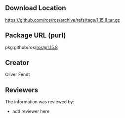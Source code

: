 ## Download Location

https://github.com/ros/ros/archive/refs/tags/1.15.8.tar.gz

## Package URL (purl)

pkg:github/ros/ros@1.15.8

## Creator

Oliver Fendt

## Reviewers

The information was reviewed by:

* add reviewer here
